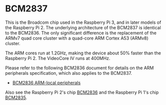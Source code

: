# BCM2837

This is the Broadcom chip used in the Raspberry Pi 3, and in later models of the Raspberry Pi 2. The underlying architecture of the BCM2837 is identical to the BCM2836. The only significant difference is the replacement of the ARMv7 quad core cluster with a quad-core ARM Cortex A53 (ARMv8) cluster.

The ARM cores run at 1.2GHz, making the device about 50% faster than the Raspberry Pi 2. The VideoCore IV runs at 400MHz.

Please refer to the following BCM2836 document for details on the ARM peripherals specification, which also applies to the BCM2837.

- [BCM2836 ARM-local peripherals](../bcm2836/QA7_rev3.4.pdf)

Also see the Raspberry Pi 2's chip [BCM2836](../bcm2836/README.md) and the Raspberry Pi 1's chip [BCM2835](../bcm2835/README.md).
